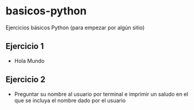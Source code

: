 # basicos-python

Ejercicios básicos Python (para empezar por algún sitio)

## Ejercicio 1

- Hola Mundo

## Ejercicio 2

- Preguntar su nombre al usuario por terminal e imprimir un saludo en el que se incluya el nombre dado por el usuario
